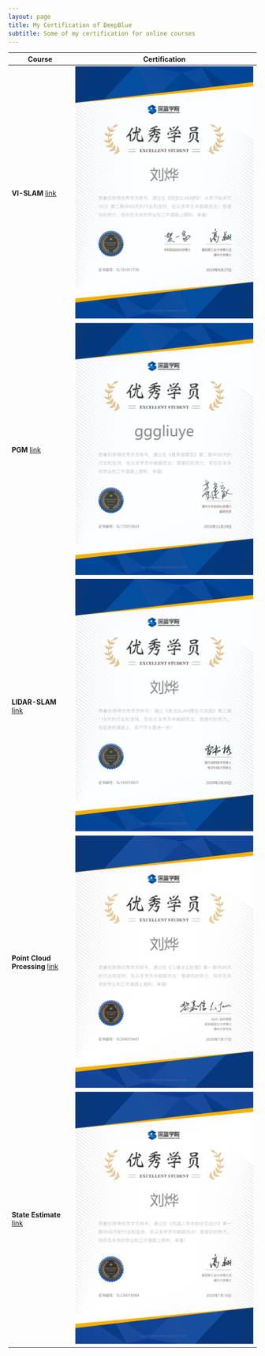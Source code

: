 ```yaml
---
layout: page
title: My Certification of DeepBlue
subtitle: Some of my certification for online courses
---
```



| Course      | Certification |
| ----------- | ----------- |
| **VI-SLAM**  [link](http://www.shenlanxueyuan.com/certificate_share/excellent/214)  | ![image](images/vio.png)  |
| **PGM**  [link](http://www.shenlanxueyuan.com/my/certificate/excellent/295)  | ![image](images/pgm.png)  |
| **LIDAR-SLAM**  [link](http://www.shenlanxueyuan.com/my/certificate/excellent/395)  | ![image](images/lidar_slam.png)  |
| **Point Cloud Prcessing**  [link](http://www.shenlanxueyuan.com/my/certificate/excellent/1146)  | ![image](images/pointcloud.png)  |
| **State Estimate**  [link](http://www.shenlanxueyuan.com/my/certificate/excellent/1167)  | ![image](images/state_estimate.png)  |
